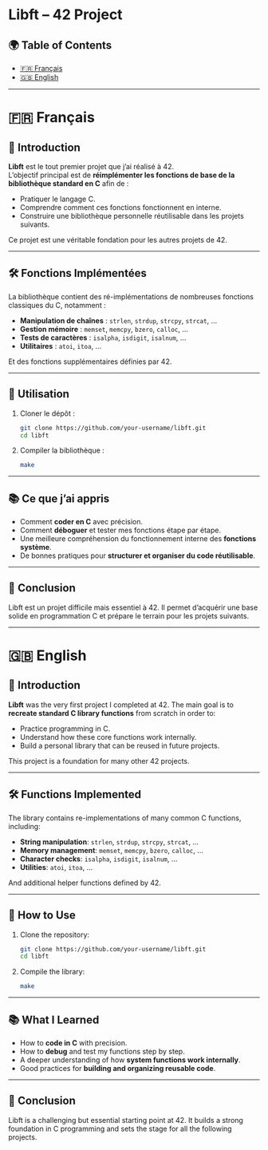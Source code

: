 
# Libft – 42 Project

## 🌍 Table of Contents
- [🇫🇷 Français](#-français)
- [🇬🇧 English](#-english)

---

# 🇫🇷 Français

## 📖 Introduction
**Libft** est le tout premier projet que j’ai réalisé à 42.  
L’objectif principal est de **réimplémenter les fonctions de base de la bibliothèque standard en C** afin de :  
- Pratiquer le langage C.  
- Comprendre comment ces fonctions fonctionnent en interne.  
- Construire une bibliothèque personnelle réutilisable dans les projets suivants.  

Ce projet est une véritable fondation pour les autres projets de 42.

---

## 🛠️ Fonctions Implémentées
La bibliothèque contient des ré-implémentations de nombreuses fonctions classiques du C, notamment :  
- **Manipulation de chaînes** : `strlen`, `strdup`, `strcpy`, `strcat`, …  
- **Gestion mémoire** : `memset`, `memcpy`, `bzero`, `calloc`, …  
- **Tests de caractères** : `isalpha`, `isdigit`, `isalnum`, …  
- **Utilitaires** : `atoi`, `itoa`, …  

Et des fonctions supplémentaires définies par 42.

---

## 🚀 Utilisation
1. Cloner le dépôt :  
   ```bash
   git clone https://github.com/your-username/libft.git
   cd libft
   ```

2. Compiler la bibliothèque :

   ```bash
   make
   ```
---

## 📚 Ce que j’ai appris

* Comment **coder en C** avec précision.
* Comment **déboguer** et tester mes fonctions étape par étape.
* Une meilleure compréhension du fonctionnement interne des **fonctions système**.
* De bonnes pratiques pour **structurer et organiser du code réutilisable**.

---

## 🎯 Conclusion

Libft est un projet difficile mais essentiel à 42.
Il permet d’acquérir une base solide en programmation C et prépare le terrain pour les projets suivants.

---

# 🇬🇧 English

## 📖 Introduction

**Libft** was the very first project I completed at 42.
The main goal is to **recreate standard C library functions** from scratch in order to:

* Practice programming in C.
* Understand how these core functions work internally.
* Build a personal library that can be reused in future projects.

This project is a foundation for many other 42 projects.

---

## 🛠️ Functions Implemented

The library contains re-implementations of many common C functions, including:

* **String manipulation**: `strlen`, `strdup`, `strcpy`, `strcat`, …
* **Memory management**: `memset`, `memcpy`, `bzero`, `calloc`, …
* **Character checks**: `isalpha`, `isdigit`, `isalnum`, …
* **Utilities**: `atoi`, `itoa`, …

And additional helper functions defined by 42.

---

## 🚀 How to Use

1. Clone the repository:

   ```bash
   git clone https://github.com/your-username/libft.git
   cd libft
   ```

2. Compile the library:

   ```bash
   make
   ```
---

## 📚 What I Learned

* How to **code in C** with precision.
* How to **debug** and test my functions step by step.
* A deeper understanding of how **system functions work internally**.
* Good practices for **building and organizing reusable code**.

---

## 🎯 Conclusion

Libft is a challenging but essential starting point at 42.
It builds a strong foundation in C programming and sets the stage for all the following projects.



